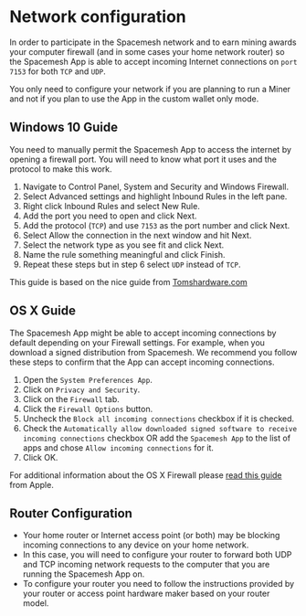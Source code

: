 # Network configuration

In order to participate in the Spacemesh network and to earn mining awards your computer firewall (and in some cases your home network router) so the Spacemesh App is able to accept incoming Internet connections on `port 7153` for both `TCP` and `UDP`.

You only need to configure your network if you are planning to run a Miner and not if you plan to use the App in the custom wallet only mode.

## Windows 10 Guide
You need to manually permit the Spacemesh App to access the internet by opening a firewall port. You will need to know what port it uses and the protocol to make this work.

1. Navigate to Control Panel, System and Security and Windows Firewall.
2. Select Advanced settings and highlight Inbound Rules in the left pane.
3. Right click Inbound Rules and select New Rule.
4. Add the port you need to open and click Next.
5. Add the protocol (`TCP`) and use `7153` as the port number and click Next.
6. Select Allow the connection in the next window and hit Next.
7. Select the network type as you see fit and click Next.
8. Name the rule something meaningful and click Finish.
9. Repeat these steps but in step 6 select `UDP` instead of `TCP`.

This guide is based on the nice guide from [Tomshardware.com](https://www.tomshardware.com/news/how-to-open-firewall-ports-in-windows-10,36451.html)

## OS X Guide
The Spacemesh App might be able to accept incoming connections by default depending on your Firewall settings. For example, when you download a signed distribution from Spacemesh. We recommend you follow these steps to confirm that the App can accept incoming connections.

1. Open the `System Preferences App`.
2. Click on `Privacy and Security`.
3. Click on the `Firewall` tab.
4. Click the `Firewall Options` button.
5. Uncheck the `Block all incoming connections` checkbox if it is checked.
6. Check the `Automatically allow downloaded signed software to receive incoming connections` checkbox OR add the `Spacemesh App` to the list of apps and chose `Allow incoming connections` for it.
7. Click OK.

For additional information about the OS X Firewall please [read this guide](https://support.apple.com/en-il/HT201642) from Apple.

## Router Configuration
- Your home router or Internet access point (or both) may be blocking incoming connections to any device on your home network.
- In this case, you will need to configure your router to forward both UDP and TCP incoming network requests to the computer that you are running the Spacemesh App on.
- To configure your router you need to follow the instructions provided by your router or access point hardware maker based on your router model.
